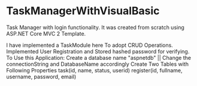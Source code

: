 # TaskManagerWithVisualBasic
Task Manager with login functionality. It was created from scratch using ASP.NET Core MVC 2 Template.

I have implemented a TaskModule here To adopt CRUD Operations.
Implemented User Registration and Stored hashed password for verifying.
To Use this Application:
Create a database name "aspnetdb" || Change the connectionString and DatabaseName accordingly
Create Two Tables with Following Properties
task(id, name, status, userid)
register(id, fullname, username, password, email)
